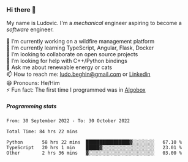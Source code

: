 ### Hi there 👋

My name is Ludovic. I'm a *mechanical* engineer aspiring to become a *software* engineer.

 🔭 I’m currently working on a wildfire management platform<br/>
 🌱 I’m currently learning TypeScript, Angular, Flask, Docker<br/>
 👯 I’m looking to collaborate on open source projects<br/>
 🤔 I’m looking for help with C++/Python bindings<br/>
 💬 Ask me about renewable energy or cats<br/>
 📫 How to reach me: ludo.beghin@gmail.com or [Linkedin](https://www.linkedin.com/in/ludovic-beghin/)<br/>
 😄 Pronouns: He/Him<br/>
 ⚡ Fun fact: The first time I programmed was in [Algobox](https://fr.wikipedia.org/wiki/Algobox)<br/>

##### Programming stats
<!--START_SECTION:waka-->

```text
From: 30 September 2022 - To: 30 October 2022

Total Time: 84 hrs 22 mins

Python       58 hrs 22 mins  ████████████████▓░░░░░░░░   67.10 %
TypeScript   20 hrs 1 min    █████▓░░░░░░░░░░░░░░░░░░░   23.01 %
Other        2 hrs 36 mins   ▓░░░░░░░░░░░░░░░░░░░░░░░░   03.00 %
```

<!--END_SECTION:waka-->
